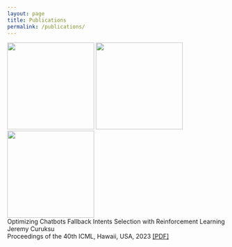 ```yaml
---
layout: page
title: Publications
permalink: /publications/
---
```



<img src="pictures/fortnite.png" width="200"> <img src="pictures/fortnite.png" width="200"> <img src="pictures/fortnite.png" width="200">  
Optimizing Chatbots Fallback Intents Selection with Reinforcement Learning<br/> 
Jeremy Curuksu<br/> Proceedings of the 40th ICML, Hawaii, USA, 2023 [\[PDF\]](https://jekyllrb.com/docs/home)


                                         
